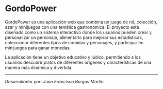 # GordoPower

GordoPower es una aplicación web que combina un juego de rol, colección, azar y minijuegos con una temática gastronómica. El proyecto está diseñado como un sistema interactivo donde los usuarios pueden crear y personalizar un personaje, alimentarlo para mejorar sus estadísticas, coleccionar diferentes tipos de comidas y personajes, y participar en minijuegos para ganar monedas.

La aplicación tiene un objetivo educativo y lúdico, permitiendo a los usuarios descubrir platos de diferentes orígenes y características de una manera más dinámica y divertida.

---

_Desarrollador por: Juan Francisco Burgos Martin_
